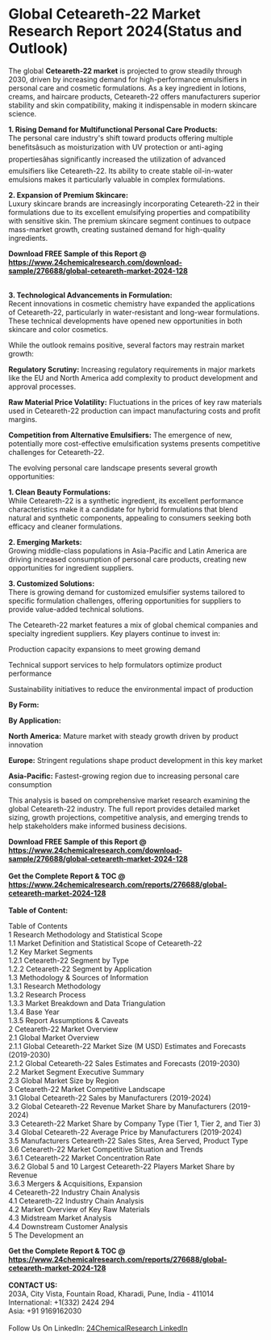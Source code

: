 <h1>Global Ceteareth-22 Market Research Report 2024(Status and Outlook)</h1><p>The global <strong>Ceteareth-22 market</strong> is projected to grow steadily through 2030, driven by increasing demand for high-performance emulsifiers in personal care and cosmetic formulations. As a key ingredient in lotions, creams, and haircare products, Ceteareth-22 offers manufacturers superior stability and skin compatibility, making it indispensable in modern skincare science.</p><p><strong>1. Rising Demand for Multifunctional Personal Care Products:</strong><br>
The personal care industry's shift toward products offering multiple benefitsâsuch as moisturization with UV protection or anti-aging propertiesâhas significantly increased the utilization of advanced emulsifiers like Ceteareth-22. Its ability to create stable oil-in-water emulsions makes it particularly valuable in complex formulations.</p><p><strong>2. Expansion of Premium Skincare:</strong><br>
Luxury skincare brands are increasingly incorporating Ceteareth-22 in their formulations due to its excellent emulsifying properties and compatibility with sensitive skin. The premium skincare segment continues to outpace mass-market growth, creating sustained demand for high-quality ingredients.</p><div><b>Download FREE Sample of this Report @ 
            <a href="https://www.24chemicalresearch.com/download-sample/276688/global-ceteareth-market-2024-128">
            https://www.24chemicalresearch.com/download-sample/276688/global-ceteareth-market-2024-128</a></b></div><br><p><strong>3. Technological Advancements in Formulation:</strong><br>
Recent innovations in cosmetic chemistry have expanded the applications of Ceteareth-22, particularly in water-resistant and long-wear formulations. These technical developments have opened new opportunities in both skincare and color cosmetics.</p><p>While the outlook remains positive, several factors may restrain market growth:</p><p><strong>Regulatory Scrutiny:</strong> Increasing regulatory requirements in major markets like the EU and North America add complexity to product development and approval processes.</p><p><strong>Raw Material Price Volatility:</strong> Fluctuations in the prices of key raw materials used in Ceteareth-22 production can impact manufacturing costs and profit margins.</p><p><strong>Competition from Alternative Emulsifiers:</strong> The emergence of new, potentially more cost-effective emulsification systems presents competitive challenges for Ceteareth-22.</p><p>The evolving personal care landscape presents several growth opportunities:</p><p><strong>1. Clean Beauty Formulations:</strong><br>
While Ceteareth-22 is a synthetic ingredient, its excellent performance characteristics make it a candidate for hybrid formulations that blend natural and synthetic components, appealing to consumers seeking both efficacy and cleaner formulations.</p><p><strong>2. Emerging Markets:</strong><br>
Growing middle-class populations in Asia-Pacific and Latin America are driving increased consumption of personal care products, creating new opportunities for ingredient suppliers.</p><p><strong>3. Customized Solutions:</strong><br>
There is growing demand for customized emulsifier systems tailored to specific formulation challenges, offering opportunities for suppliers to provide value-added technical solutions.</p><p>The Ceteareth-22 market features a mix of global chemical companies and specialty ingredient suppliers. Key players continue to invest in:</p><p>Production capacity expansions to meet growing demand</p><p>Technical support services to help formulators optimize product performance</p><p>Sustainability initiatives to reduce the environmental impact of production</p><p><strong>By Form:</strong></p><p><strong>By Application:</strong></p><p><strong>North America:</strong> Mature market with steady growth driven by product innovation</p><p><strong>Europe:</strong> Stringent regulations shape product development in this key market</p><p><strong>Asia-Pacific:</strong> Fastest-growing region due to increasing personal care consumption</p><p>This analysis is based on comprehensive market research examining the global Ceteareth-22 industry. The full report provides detailed market sizing, growth projections, competitive analysis, and emerging trends to help stakeholders make informed business decisions.</p><div><b>Download FREE Sample of this Report @ 
            <a href="https://www.24chemicalresearch.com/download-sample/276688/global-ceteareth-market-2024-128">
            https://www.24chemicalresearch.com/download-sample/276688/global-ceteareth-market-2024-128</a></b></div><br><div><b>Get the Complete Report & TOC @ 
            <a href="https://www.24chemicalresearch.com/reports/276688/global-ceteareth-market-2024-128">
            https://www.24chemicalresearch.com/reports/276688/global-ceteareth-market-2024-128</a></b></div><br>
            <b>Table of Content:</b><p>Table of Contents<br />
1 Research Methodology and Statistical Scope<br />
1.1 Market Definition and Statistical Scope of Ceteareth-22<br />
1.2 Key Market Segments<br />
1.2.1 Ceteareth-22 Segment by Type<br />
1.2.2 Ceteareth-22 Segment by Application<br />
1.3 Methodology & Sources of Information<br />
1.3.1 Research Methodology<br />
1.3.2 Research Process<br />
1.3.3 Market Breakdown and Data Triangulation<br />
1.3.4 Base Year<br />
1.3.5 Report Assumptions & Caveats<br />
2 Ceteareth-22 Market Overview<br />
2.1 Global Market Overview<br />
2.1.1 Global Ceteareth-22 Market Size (M USD) Estimates and Forecasts (2019-2030)<br />
2.1.2 Global Ceteareth-22 Sales Estimates and Forecasts (2019-2030)<br />
2.2 Market Segment Executive Summary<br />
2.3 Global Market Size by Region<br />
3 Ceteareth-22 Market Competitive Landscape<br />
3.1 Global Ceteareth-22 Sales by Manufacturers (2019-2024)<br />
3.2 Global Ceteareth-22 Revenue Market Share by Manufacturers (2019-2024)<br />
3.3 Ceteareth-22 Market Share by Company Type (Tier 1, Tier 2, and Tier 3)<br />
3.4 Global Ceteareth-22 Average Price by Manufacturers (2019-2024)<br />
3.5 Manufacturers Ceteareth-22 Sales Sites, Area Served, Product Type<br />
3.6 Ceteareth-22 Market Competitive Situation and Trends<br />
3.6.1 Ceteareth-22 Market Concentration Rate<br />
3.6.2 Global 5 and 10 Largest Ceteareth-22 Players Market Share by Revenue<br />
3.6.3 Mergers & Acquisitions, Expansion<br />
4 Ceteareth-22 Industry Chain Analysis<br />
4.1 Ceteareth-22 Industry Chain Analysis<br />
4.2 Market Overview of Key Raw Materials<br />
4.3 Midstream Market Analysis<br />
4.4 Downstream Customer Analysis<br />
5 The Development an</p><div><b>Get the Complete Report & TOC @ 
            <a href="https://www.24chemicalresearch.com/reports/276688/global-ceteareth-market-2024-128">
            https://www.24chemicalresearch.com/reports/276688/global-ceteareth-market-2024-128</a></b></div><br><b>CONTACT US:</b><br>
            203A, City Vista, Fountain Road, Kharadi, Pune, India - 411014<br>
            International: +1(332) 2424 294<br>
            Asia: +91 9169162030 <br><br>
            Follow Us On LinkedIn: <a href="https://www.linkedin.com/company/24chemicalresearch/">24ChemicalResearch LinkedIn</a>